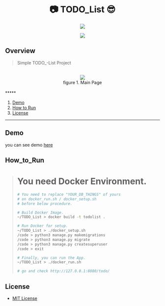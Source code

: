 <h1 align="center">📷 TODO_List 😎</h1>

<p align="center">
	<a href="https://github.com/jaeho93/TODO-List/blob/master/LICENSE"><img src="https://img.shields.io/github/license/mashape/apistatus.svg"></a>
</p>
<p align="center">
	<a href="https://travis-ci.com/jaeho93/TODO-List/"><img src="https://travis-ci.com/jaeho93/TODO-List.svg?token=uXH6DrxqNzFngpRF4bXk&branch=master/"></a>	
</p>

## Overview

> Simple TODO_-List Project

<br>
<div align="middle">
<img src="https://github.com/jaeho93/TODO-List/blob/master/img/overview.png">
<br>
figure 1. Main Page
</div>

<br>
*****

1. [Demo](#Demo)
2. [How to Run](#How__to_Run)
3. [License](#license)

*****


## Demo

you can see demo [here](https://winter1.azurewebsites.net/todo/)

## How_to_Run

> # You need Docker Environment.
>
> ```bash
> # You need to replace "YOUR_DB_THINGS" of yours
> # on docker_run.sh / docker_setup.sh
> # before below procedure.
> 
> # Build Docker Image.
> ~/TODO_List > docker build -t todolist .
> 
> # Run Docker for setup.
> ~/TODO_List > ./docker_setup.sh
> /code > python3 manage.py makemigrations
> /code > python3 manage.py migrate
> /code > python3 manage.py createsuperuser
> /code > exit
> 
> # Finally, you can run the App.
> ~/TODO_List > ./docker_run.sh
> 
> # go and check http://127.0.0.1:8080/todo/
> ```
>


## License

* [MIT License](LICENSE)
